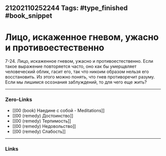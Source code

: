 21202110252244
Tags: #type_finished #book_snippet 
---
# Лицо, искаженное гневом,  ужасно и противоестественно

 7-24. Лицо, искаженное гневом, ужасно и противоестественно. Если такое выражение повторяется часто, оно как бы умерщвляет человеческий облик, гасит его, так что никоим образом нельзя его восстановить. Из этого можно понять, что гнев противоречит разуму. Если мы лишимся осознания заблуждений, то для чего еще жить? 

---
### Zero-Links
 - [[00 (book) Наедине с собой - Meditations]]
 - [[00 (remedy) Достоинство]]
 - [[00 (remedy) Терпимость]]
 - [[00 (remedy) Недовольство]]
 - [[00 (remedy) Слабость]]
---
### Links
